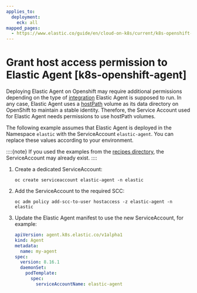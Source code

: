 ```yaml
---
applies_to:
  deployment:
    eck: all
mapped_pages:
  - https://www.elastic.co/guide/en/cloud-on-k8s/current/k8s-openshift-agent.html
---
```


# Grant host access permission to Elastic Agent [k8s-openshift-agent]

Deploying Elastic Agent on Openshift may require additional permissions depending on the type of [integration](/reference/fleet/index.md) Elastic Agent is supposed to run. In any case, Elastic Agent uses a [hostPath](https://kubernetes.io/docs/concepts/storage/volumes/#hostpath) volume as its data directory on OpenShift to maintain a stable identity. Therefore, the Service Account used for Elastic Agent needs permissions to use hostPath volumes.

The following example assumes that Elastic Agent is deployed in the Namespace `elastic` with the ServiceAccount `elastic-agent`. You can replace these values according to your environment.

::::{note}
If you used the examples from the [recipes directory](https://github.com/elastic/cloud-on-k8s/tree/{{eck_release_branch}}/config/recipes/elastic-agent), the ServiceAccount may already exist.
::::


1. Create a dedicated ServiceAccount:

    ```shell
    oc create serviceaccount elastic-agent -n elastic
    ```

2. Add the ServiceAccount to the required SCC:

    ```shell
    oc adm policy add-scc-to-user hostaccess -z elastic-agent -n elastic
    ```

3. Update the Elastic Agent manifest to use the new ServiceAccount, for example:

    ```yaml
    apiVersion: agent.k8s.elastic.co/v1alpha1
    kind: Agent
    metadata:
      name: my-agent
    spec:
      version: 8.16.1
      daemonSet:
        podTemplate:
          spec:
            serviceAccountName: elastic-agent
    ```


